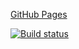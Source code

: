 [GitHub Pages](https://niksel00.github.io/ahj-dom-1/)

[![Build status](https://ci.appveyor.com/api/projects/status/edamrat74duq4bvr?svg=true)](https://ci.appveyor.com/project/Niksel00/ahj-dom-1-lmt3r)
